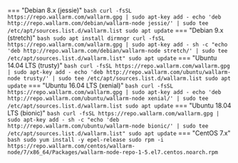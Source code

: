 === "Debian 8.x (jessie)"
    ``` bash
    curl -fsSL https://repo.wallarm.com/wallarm.gpg | sudo apt-key add -
    echo 'deb http://repo.wallarm.com/debian/wallarm-node jessie/' | sudo tee /etc/apt/sources.list.d/wallarm.list
    sudo apt update
    ```
=== "Debian 9.x (stretch)"
    ``` bash
    sudo apt install dirmngr
    curl -fsSL https://repo.wallarm.com/wallarm.gpg | sudo apt-key add -
    sh -c "echo 'deb http://repo.wallarm.com/debian/wallarm-node stretch/' | sudo tee /etc/apt/sources.list.d/wallarm.list"
    sudo apt update
    ```
=== "Ubuntu 14.04 LTS (trusty)"
    ``` bash
    curl -fsSL https://repo.wallarm.com/wallarm.gpg | sudo apt-key add -
    echo 'deb http://repo.wallarm.com/ubuntu/wallarm-node trusty/' | sudo tee /etc/apt/sources.list.d/wallarm.list
    sudo apt update
    ```
=== "Ubuntu 16.04 LTS (xenial)"
    ``` bash
    curl -fsSL https://repo.wallarm.com/wallarm.gpg | sudo apt-key add -
    echo 'deb http://repo.wallarm.com/ubuntu/wallarm-node xenial/' | sudo tee /etc/apt/sources.list.d/wallarm.list
    sudo apt update
    ```
=== "Ubuntu 18.04 LTS (bionic)"
    ``` bash
    curl -fsSL https://repo.wallarm.com/wallarm.gpg | sudo apt-key add -
    sh -c "echo 'deb http://repo.wallarm.com/ubuntu/wallarm-node bionic/' | sudo tee /etc/apt/sources.list.d/wallarm.list"
    sudo apt update
    ```
=== "CentOS 7.x"
    ``` bash
    sudo yum install -y epel-release
    sudo rpm -i https://repo.wallarm.com/centos/wallarm-node/7/x86_64/Packages/wallarm-node-repo-1-5.el7.centos.noarch.rpm
    ```
